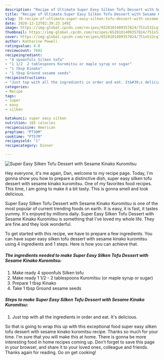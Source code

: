 ```yaml
---
description: "Recipe of Ultimate Super Easy Silken Tofu Dessert with Sesame Kinako Kuromitsu"
title: "Recipe of Ultimate Super Easy Silken Tofu Dessert with Sesame Kinako Kuromitsu"
slug: 39-recipe-of-ultimate-super-easy-silken-tofu-dessert-with-sesame-kinako-kuromitsu
date: 2020-12-12T02:39:23.149Z
image: https://img-global.cpcdn.com/recipes/6528101409357824/751x532cq70/super-easy-silken-tofu-dessert-with-sesame-kinako-kuromitsu-recipe-main-photo.jpg
thumbnail: https://img-global.cpcdn.com/recipes/6528101409357824/751x532cq70/super-easy-silken-tofu-dessert-with-sesame-kinako-kuromitsu-recipe-main-photo.jpg
cover: https://img-global.cpcdn.com/recipes/6528101409357824/751x532cq70/super-easy-silken-tofu-dessert-with-sesame-kinako-kuromitsu-recipe-main-photo.jpg
author: Katharine Powell
ratingvalue: 4.8
reviewcount: 7602
recipeingredient:
- "4 spoonfuls Silken tofu"
- "1 1/2  2 tablespoons Kuromitsu or maple syrup or sugar"
- "1 tbsp Kinako"
- "1 tbsp Ground sesame seeds"
recipeinstructions:
- "Just top with all the ingredients in order and eat. It&#39;s delicious."
categories:
- Recipe
tags:
- super
- easy
- silken

katakunci: super easy silken 
nutrition: 165 calories
recipecuisine: American
preptime: "PT30M"
cooktime: "PT57M"
recipeyield: "1"
recipecategory: Dinner

---
```



![Super Easy Silken Tofu Dessert with Sesame Kinako Kuromitsu](https://img-global.cpcdn.com/recipes/6528101409357824/751x532cq70/super-easy-silken-tofu-dessert-with-sesame-kinako-kuromitsu-recipe-main-photo.jpg)

Hey everyone, it's me again, Dan, welcome to my recipe page. Today, I'm gonna show you how to prepare a distinctive dish, super easy silken tofu dessert with sesame kinako kuromitsu. One of my favorites food recipes. This time, I am going to make it a bit tasty. This is gonna smell and look delicious.



Super Easy Silken Tofu Dessert with Sesame Kinako Kuromitsu is one of the most popular of current trending foods on earth. It is easy, it is fast, it tastes yummy. It's enjoyed by millions daily. Super Easy Silken Tofu Dessert with Sesame Kinako Kuromitsu is something that I've loved my whole life. They are fine and they look wonderful.


To get started with this recipe, we have to prepare a few ingredients. You can have super easy silken tofu dessert with sesame kinako kuromitsu using 4 ingredients and 1 steps. Here is how you can achieve that.

<!--inarticleads1-->

##### The ingredients needed to make Super Easy Silken Tofu Dessert with Sesame Kinako Kuromitsu:

1. Make ready 4 spoonfuls Silken tofu
1. Make ready 1 1/2 - 2 tablespoons Kuromitsu (or maple syrup or sugar)
1. Prepare 1 tbsp Kinako
1. Take 1 tbsp Ground sesame seeds




<!--inarticleads2-->

##### Steps to make Super Easy Silken Tofu Dessert with Sesame Kinako Kuromitsu:

1. Just top with all the ingredients in order and eat. It&#39;s delicious.




So that is going to wrap this up with this exceptional food super easy silken tofu dessert with sesame kinako kuromitsu recipe. Thanks so much for your time. I'm sure that you will make this at home. There is gonna be more interesting food in home recipes coming up. Don't forget to save this page in your browser, and share it to your loved ones, colleague and friends. Thanks again for reading. Go on get cooking!
